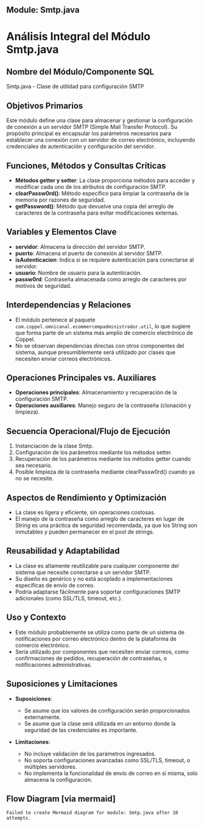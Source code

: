 ## Module: Smtp.java

# Análisis Integral del Módulo Smtp.java

## Nombre del Módulo/Componente SQL
Smtp.java - Clase de utilidad para configuración SMTP

## Objetivos Primarios
Este módulo define una clase para almacenar y gestionar la configuración de conexión a un servidor SMTP (Simple Mail Transfer Protocol). Su propósito principal es encapsular los parámetros necesarios para establecer una conexión con un servidor de correo electrónico, incluyendo credenciales de autenticación y configuración del servidor.

## Funciones, Métodos y Consultas Críticas
- **Métodos getter y setter**: La clase proporciona métodos para acceder y modificar cada uno de los atributos de configuración SMTP.
- **clearPassw0rd()**: Método específico para limpiar la contraseña de la memoria por razones de seguridad.
- **getPassword()**: Método que devuelve una copia del arreglo de caracteres de la contraseña para evitar modificaciones externas.

## Variables y Elementos Clave
- **servidor**: Almacena la dirección del servidor SMTP.
- **puerto**: Almacena el puerto de conexión al servidor SMTP.
- **isAutenticacion**: Indica si se requiere autenticación para conectarse al servidor.
- **usuario**: Nombre de usuario para la autenticación.
- **passw0rd**: Contraseña almacenada como arreglo de caracteres por motivos de seguridad.

## Interdependencias y Relaciones
- El módulo pertenece al paquete `com.coppel.omnicanal.ecommercempadministrador.util`, lo que sugiere que forma parte de un sistema más amplio de comercio electrónico de Coppel.
- No se observan dependencias directas con otros componentes del sistema, aunque presumiblemente será utilizado por clases que necesiten enviar correos electrónicos.

## Operaciones Principales vs. Auxiliares
- **Operaciones principales**: Almacenamiento y recuperación de la configuración SMTP.
- **Operaciones auxiliares**: Manejo seguro de la contraseña (clonación y limpieza).

## Secuencia Operacional/Flujo de Ejecución
1. Instanciación de la clase Smtp.
2. Configuración de los parámetros mediante los métodos setter.
3. Recuperación de los parámetros mediante los métodos getter cuando sea necesario.
4. Posible limpieza de la contraseña mediante clearPassw0rd() cuando ya no se necesite.

## Aspectos de Rendimiento y Optimización
- La clase es ligera y eficiente, sin operaciones costosas.
- El manejo de la contraseña como arreglo de caracteres en lugar de String es una práctica de seguridad recomendada, ya que los String son inmutables y pueden permanecer en el pool de strings.

## Reusabilidad y Adaptabilidad
- La clase es altamente reutilizable para cualquier componente del sistema que necesite conectarse a un servidor SMTP.
- Su diseño es genérico y no está acoplado a implementaciones específicas de envío de correo.
- Podría adaptarse fácilmente para soportar configuraciones SMTP adicionales (como SSL/TLS, timeout, etc.).

## Uso y Contexto
- Este módulo probablemente se utiliza como parte de un sistema de notificaciones por correo electrónico dentro de la plataforma de comercio electrónico.
- Sería utilizado por componentes que necesiten enviar correos, como confirmaciones de pedidos, recuperación de contraseñas, o notificaciones administrativas.

## Suposiciones y Limitaciones
- **Suposiciones**: 
  - Se asume que los valores de configuración serán proporcionados externamente.
  - Se asume que la clase será utilizada en un entorno donde la seguridad de las credenciales es importante.
  
- **Limitaciones**:
  - No incluye validación de los parámetros ingresados.
  - No soporta configuraciones avanzadas como SSL/TLS, timeout, o múltiples servidores.
  - No implementa la funcionalidad de envío de correo en sí misma, solo almacena la configuración.
## Flow Diagram [via mermaid]
```mermaid
Failed to create Mermaid diagram for module: Smtp.java after 10 attempts.
```
